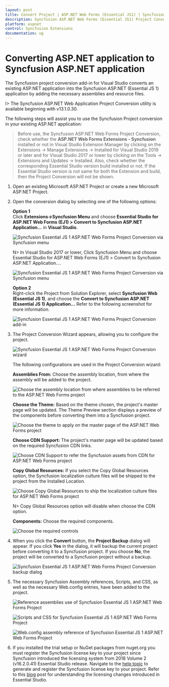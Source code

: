```yaml
---
layout: post
title: Convert Project | ASP.NET Web Forms (Essential JS1) | Syncfusion
description: Syncfusion ASP.NET Web Forms (Essential JS1) Project Conversion Extension that converts an existing ASP.NET project into a Essential JS1 ASP.NET Project.
platform: aspnet
control: Syncfusion Extensions
documentation: ug
---
```


# Converting ASP.NET application to Syncfusion ASP.NET application

The Syncfusion project conversion add-in for Visual Studio converts an existing ASP.NET application into the Syncfusion ASP.NET (Essential JS 1) application by adding the necessary assemblies and resource files.

I> The Syncfusion ASP.NET Web Application Project Conversion utility is available beginning with v13.1.0.30.

The following steps will assist you to use the Syncfusion Project conversion in your existing ASP.NET application:

> Before use, the Syncfusion ASP.NET Web Forms Project Conversion, check whether the **ASP.NET Web Forms Extensions - Syncfusion** installed or not in Visual Studio Extension Manager by clicking on the Extensions -> Manage Extensions -> Installed for Visual Studio 2019 or later and for Visual Studio 2017 or lower by clicking on the Tools -> Extensions and Updates -> Installed. Also, check whether the corresponding Essential Studio version build installed or not. If the Essential Studio version is not same for both the Extension and build, then the Project Conversion will not be shown.

1. Open an existing Microsoft ASP.NET Project or create a new Microsoft ASP.NET Project.

2. Open the conversion dialog by selecting one of the following options: 

   **Option 1**  
   Click **Extensions->Syncfusion Menu** and choose **Essential Studio for ASP.NET Web Forms (EJ1) > Convert to Syncfusion ASP.NET Application…** in **Visual Studio**.

   ![Syncfusion Essential JS 1 ASP.NET Web Forms Project Conversion via Syncfusion menu](Convert-Project_images/Syncfusion_Menu_Project_Conversion1-latest.png)

   N> In Visual Studio 2017 or lower, Click Syncfusion Menu and choose Essential Studio for ASP.NET Web Forms (EJ1) > Convert to Syncfusion ASP.NET Application….

   ![Syncfusion Essential JS 1 ASP.NET Web Forms Project Conversion via Syncfusion menu](Convert-Project_images/Syncfusion_Menu_Project_Conversion1.png)

   **Option 2**   
   Right-click the Project from Solution Explorer, select **Syncfusion Web (Essential JS 1)**, and choose the **Convert to Syncfusion ASP.NET (Essential JS 1) Application...** Refer to the following screenshot for more information.

   ![Syncfusion Essential JS 1 ASP.NET Web Forms Project Conversion add-in](Convert-Project_images/Project-Conversion-img1.png)

3. The Project Conversion Wizard appears, allowing you to configure the project.

   ![Syncfusion Essential JS 1 ASP.NET Web Forms Project Conversion wizard](Convert-Project_images/Project-Conversion-img2.png)

   The following configurations are used in the Project Conversion wizard:

   **Assemblies From:** Choose the assembly location, from where the assembly will be added to the project.
   
   ![Choose the assembly location from where assemblies to be referred to the ASP.NET Web Forms project](Convert-Project_images/Project-Conversion-img3.jpeg)
   
   **Choose the Theme:** Based on the theme chosen, the project's master page will be updated. The Theme Preview section displays a preview of the components before converting them into a Syncfusion project.
   
   ![Choose the theme to apply on the master page of the ASP.NET Web Forms project](Convert-Project_images/Project-Conversion-img4.png)

   **Choose CDN Support:** The project's master page will be updated based on the required Syncfusion CDN links.

   ![Choose CDN Support to refer the Syncfusion assets from CDN for ASP.NET Web Forms project](Convert-Project_images/Project-Conversion-img6.jpeg)
 
   **Copy Global Resources:** If you select the Copy Global Resources option, the Syncfusion localization culture files will be shipped to the project from the Installed Location.

   ![Choose Copy Global Resources to ship the localization culture files for ASP.NET Web Forms project](Convert-Project_images/Project-Conversion-img7.jpeg)   

   N> Copy Global Resources option will disable when choose the CDN option.

   **Components:** Choose the required components.

   ![Choose the required controls](Convert-Project_images/Project-Conversion-img8.jpg)

4. When you click the **Convert** button, the **Project Backup** dialog will appear. If you click **Yes** in the dialog, it will backup the current project before converting it to a Syncfusion project. If you choose **No**, the project will be converted to a Syncfusion project without a backup.

   ![Syncfusion Essential JS 1 ASP.NET Web Forms Project Conversion backup dialog](Convert-Project_images/Project-Conversion-img9.png)

5. The necessary Syncfusion Assembly references, Scripts, and CSS, as well as the necessary Web.config entries, have been added to the project.

    ![Reference assemblies use of Syncfusion Essential JS 1 ASP.NET Web Forms Project](Convert-Project_images/Project-Conversion-img10.png)

   ![Scripts and CSS for Syncfusion Essential JS 1 ASP.NET Web Forms Project](Convert-Project_images/Project-Conversion-img11.png)

   ![Web.config assembly reference of Syncfusion Essential JS 1 ASP.NET Web Forms Project](Convert-Project_images/Project-Conversion-img12.png)

6. If you installed the trial setup or NuGet packages from nuget.org you must register the Syncfusion license key to your project since Syncfusion introduced the licensing system from 2018 Volume 2 (v16.2.0.41) Essential Studio release. Navigate to the [help topic](https://help.syncfusion.com/common/essential-studio/licensing/overview#how-to-generate-syncfusion-license-key) to generate and register the Syncfusion license key to your project. Refer to this [blog](https://www.syncfusion.com/blogs/post/whats-new-in-2018-volume-2.aspx) post for understanding the licensing changes introduced in Essential Studio.